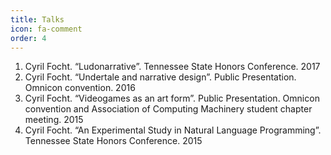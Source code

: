 ```yaml
---
title: Talks
icon: fa-comment
order: 4
---
```


1. Cyril Focht. “Ludonarrative”. Tennessee State Honors Conference. 2017
2. Cyril Focht. “Undertale and narrative design”. Public Presentation. Omnicon convention. 2016
3. Cyril Focht. “Videogames as an art form”. Public Presentation. Omnicon convention and Association of Computing Machinery student chapter meeting. 2015
4. Cyril Focht. “An Experimental Study in Natural Language Programming”. Tennessee State Honors Conference. 2015
